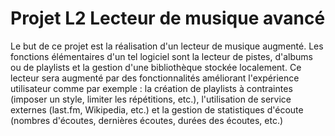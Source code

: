 # Projet L2 Lecteur de musique avancé

Le but de ce projet est la réalisation d'un lecteur de musique augmenté. Les fonctions élémentaires d'un tel logiciel sont la lecteur de pistes, d'albums ou de playlists et la gestion d'une bibliothèque stockée localement. Ce lecteur sera augmenté par des fonctionnalités améliorant l'expérience utilisateur comme par exemple : la création de playlists à contraintes (imposer un style, limiter les répétitions, etc.), l'utilisation de service externes (last.fm, Wikipedia, etc.) et la gestion de statistiques d'écoute (nombres d'écoutes, dernières écoutes, durées des écoutes, etc.)

